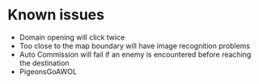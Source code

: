 # Known issues

- Domain opening will click twice
- Too close to the map boundary will have image recognition problems
- Auto Commission will fail if an enemy is encountered before reaching the destination
- PigeonsGoAWOL
